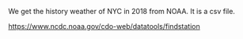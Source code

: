 We get the history weather of NYC in 2018 from NOAA. It is a csv file.

https://www.ncdc.noaa.gov/cdo-web/datatools/findstation
